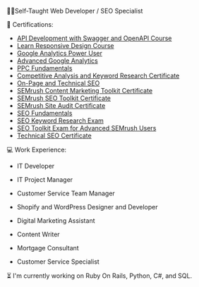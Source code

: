 🧑‍🎓Self-Taught Web Developer / SEO Specialist


🧣 Certifications:

* [API Development with Swagger and OpenAPI Course](https://www.codecademy.com/profiles/NateXError/certificates/b08b3374d7eec0280c728b0ffeeddfdb)
* [Learn Responsive Design Course](https://www.codecademy.com/profiles/NateXError/certificates/3a62023b0054dc793edc0adecd715fd7)
* [Google Analytics Power User](https://analytics.google.com/analytics/academy/certificate/zJ9tRuxhSfagPs-nffyTzg)
* [Advanced Google Analytics](https://analytics.google.com/analytics/academy/certificate/m6y3VW2iQwKO9FVtWLYeiA)
* [PPC Fundamentals](https://static.semrush.com/academy-prod/certificate/5873155/SEMrush-Academy-Certificate-9f2bf6f6fddb694ba397a927f63b0094f520b3129ec3b4c9ab1758eee46bb93b.png)
* [Competitive Analysis and Keyword Research Certificate](https://static.semrush.com/academy-prod/certificate/5873155/SEMrush-Academy-Certificate-754a393014c5d45e3c2c61a1e0bf3526983f6e57ec023e0f6e7be8b6a0ac0296.png)
* [On-Page and Technical SEO](https://static.semrush.com/academy-prod/certificate/5873155/SEMrush-Academy-Certificate-4b2587db29fdaede7b2c82c13fd13aa47207c9fc6f0ac7400ac387d7fe3a92e0.png)
* [SEMrush Content Marketing Toolkit Certificate](https://static.semrush.com/academy-prod/certificate/5873155/SEMrush-Academy-Certificate-309c27e5654ea9f25b3b85a6608fa56d7941ecc97d894187ab94e7d4afb24558.png)
* [SEMrush SEO Toolkit Certificate](https://static.semrush.com/academy-prod/certificate/5873155/SEMrush-Academy-Certificate-3cfaa4b9301f20d63fe127f528825227f41b610a895e6a342515297f99775d9b.png)
* [SEMrush Site Audit Certificate](https://static.semrush.com/academy-prod/certificate/5873155/SEMrush-Academy-Certificate-7c2f8776cdcc5e0baa71065902a34281774cf3ad1cb6b3f4dcea78cd01459c6d.png)
* [SEO Fundamentals](https://static.semrush.com/academy-prod/certificate/5873155/SEMrush-Academy-Certificate-c7cc9c73278a60b106f9a111880ec3bee300bdefc3451854629f360a821a76e5.png)
* [SEO Keyword Research Exam](https://static.semrush.com/academy-prod/certificate/5873155/SEMrush-Academy-Certificate-8cd2f213f2c77777da21217d22d957ae13f94a1ac91fcba7ee6d2cdb6bb9b3ce.png)
* [SEO Toolkit Exam for Advanced SEMrush Users](https://static.semrush.com/academy-prod/certificate/5873155/SEMrush-Academy-Certificate-875858b26557668efc04ed73dfa49e7957a64565e2e00391064e23553a2c2edc.png)
* [Technical SEO Certificate](https://static.semrush.com/academy-prod/certificate/5873155/SEMrush-Academy-Certificate-cb7020655c437e13970a5a2b7533f51585ea143c408cc1e1ede22a1db1589485.png)


💻 Work Experience:

* IT Developer

* IT Project Manager

* Customer Service Team Manager

* Shopify and WordPress Designer and Developer

* Digital Marketing Assistant

* Content Writer

* Mortgage Consultant

* Customer Service Specialist


⏳ I'm currently working on Ruby On Rails, Python, C#, and SQL.

<!---
ShinjiX-Web/ShinjiX-Web is a ✨ special ✨ repository because its `README.md` (this file) appears on your GitHub profile.
You can click the Preview link to take a look at your changes.
--->
